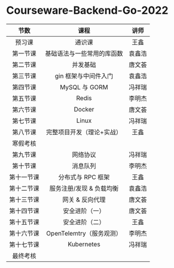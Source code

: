 # Courseware-Backend-Go-2022

|    节数    |            课程            |  讲师  |
| :--------: | :------------------------: | :----: |
|   预习课   |           通识课           |  王鑫  |
|  第一节课  | 基础语法与一些常用的库函数 | 袁鑫浩 |
|  第二节课  |          并发基础          | 唐文荟 |
|  第三节课  |    gin 框架与中间件入门    | 袁鑫浩 |
|  第四节课  |       MySQL 与 GORM        | 冯祥瑞 |
|  第五节课  |           Redis            | 李明杰 |
|  第六节课  |           Docker           | 唐文荟 |
|  第七节课  |           Linux            | 冯祥瑞 |
|  第八节课  | 完整项目开发（理论+实战）  |  王鑫  |
|  寒假考核  |                            |        |
|  第九节课  |          网络协议          | 冯祥瑞 |
|  第十节课  |          消息队列          | 李明杰 |
| 第十一节课 |     分布式与 RPC 框架      |  王鑫  |
| 第十二节课 |  服务注册/发现 & 负载均衡  | 袁鑫浩 |
| 第十三节课 |      网关 & 反向代理       | 唐文荟 |
| 第十四节课 |       安全进阶（一）       | 唐文荟 |
| 第十五节课 |       安全进阶（二）       |  王鑫  |
| 第十六节课 |  OpenTelemtry（服务观测）  | 李明杰 |
| 第十七节课 |         Kubernetes         | 冯祥瑞 |
|  最终考核  |                            |        |